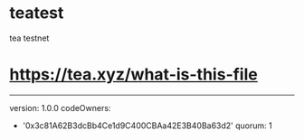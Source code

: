 # teatest
tea testnet
# https://tea.xyz/what-is-this-file
---
version: 1.0.0
codeOwners:
  - '0x3c81A62B3dcBb4Ce1d9C400CBAa42E3B40Ba63d2'
quorum: 1
